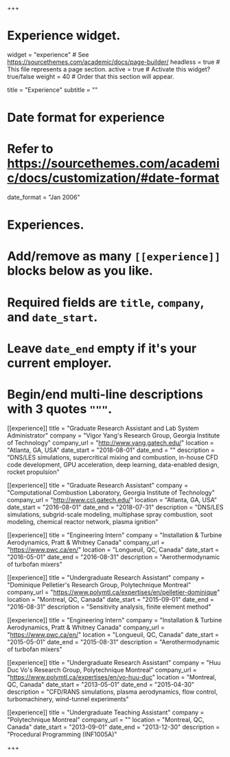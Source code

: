 +++
# Experience widget.
widget = "experience"  # See https://sourcethemes.com/academic/docs/page-builder/
headless = true  # This file represents a page section.
active = true  # Activate this widget? true/false
weight = 40  # Order that this section will appear.

title = "Experience"
subtitle = ""

# Date format for experience
#   Refer to https://sourcethemes.com/academic/docs/customization/#date-format

date_format = "Jan 2006"

# Experiences.
#   Add/remove as many `[[experience]]` blocks below as you like.
#   Required fields are `title`, `company`, and `date_start`.
#   Leave `date_end` empty if it's your current employer.
#   Begin/end multi-line descriptions with 3 quotes `"""`.

[[experience]]
  title = "Graduate Research Assistant and Lab System Administrator"
  company = "Vigor Yang's Research Group, Georgia Institute of Technology"
  company_url = "http://www.yang.gatech.edu/"
  location = "Atlanta, GA, USA"
  date_start = "2018-08-01"
  date_end = ""
  description = "DNS/LES simulations, supercritical mixing and combustion, in-house CFD code development, GPU acceleration, deep learning, data-enabled design, rocket propulsion"

[[experience]]
  title = "Graduate Research Assistant"
  company = "Computational Combustion Laboratory, Georgia Institute of Technology"
  company_url = "http://www.ccl.gatech.edu/"
  location = "Atlanta, GA, USA"
  date_start = "2016-08-01"
  date_end = "2018-07-31"
  description = "DNS/LES simulations, subgrid-scale modeling, multiphase spray combustion, soot modeling, chemical reactor network, plasma ignition"

[[experience]]
  title = "Engineering Intern"
  company = "Installation & Turbine Aerodynamics, Pratt & Whitney Canada"
  company_url = "https://www.pwc.ca/en/"
  location = "Longueuil, QC, Canada"
  date_start = "2016-05-01"
  date_end = "2016-08-31"
  description = "Aerothermodynamic of turbofan mixers"

[[experience]]
  title = "Undergraduate Research Assistant"
  company = "Dominique Pelletier's Research Group, Polytechnique Montreal"
  company_url = "https://www.polymtl.ca/expertises/en/pelletier-dominique"
  location = "Montreal, QC, Canada"
  date_start = "2015-09-01"
  date_end = "2016-08-31"
  description = "Sensitivity analysis, finite element method"

[[experience]]
  title = "Engineering Intern"
  company = "Installation & Turbine Aerodynamics, Pratt & Whitney Canada"
  company_url = "https://www.pwc.ca/en/"
  location = "Longueuil, QC, Canada"
  date_start = "2015-05-01"
  date_end = "2015-08-31"
  description = "Aerothermodynamic of turbofan mixers"

[[experience]]
  title = "Undergraduate Research Assistant"
  company = "Huu Duc Vo's Research Group, Polytechnique Montreal"
  company_url = "https://www.polymtl.ca/expertises/en/vo-huu-duc"
  location = "Montreal, QC, Canada"
  date_start = "2013-05-01"
  date_end = "2015-04-30"
  description = "CFD/RANS simulations, plasma aerodynamics, flow control, turbomachinery, wind-tunnel experiments"

[[experience]]
  title = "Undergraduate Teaching Assistant"
  company = "Polytechnique Montreal"
  company_url = ""
  location = "Montreal, QC, Canada"
  date_start = "2013-09-01"
  date_end = "2013-12-30"
  description = "Procedural Programming (INF1005A)"


+++

